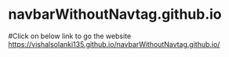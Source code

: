 # navbarWithoutNavtag.github.io
#Click on below link to go the website
https://vishalsolanki135.github.io/navbarWithoutNavtag.github.io/
